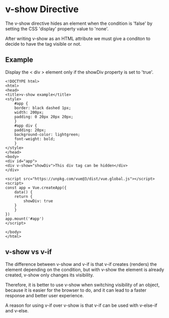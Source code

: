 # v-show Directive
The v-show directive hides an element when the condition is 'false' by setting the CSS 'display' property value to 'none'.

After writing v-show as an HTML attribute we must give a conditon to decide to have the tag visible or not.

## Example
Display the < div > element only if the showDiv property is set to 'true'.

    <!DOCTYPE html>
    <html>
    <head>
    <title>v-show example</title>
    <style>
        #app {
        border: black dashed 1px;
        width: 200px;
        padding: 0 20px 20px 20px;
        }
        #app div {
        padding: 20px;
        background-color: lightgreen;
        font-weight: bold;
        }
    </style>
    </head>
    <body>
    <div id="app">
    <div v-show="showDiv">This div tag can be hidden</div>
    </div>

    <script src="https://unpkg.com/vue@3/dist/vue.global.js"></script>
    <script>
    const app = Vue.createApp({
        data() {
        return {
            showDiv: true
        }
        }
    })
    app.mount('#app')
    </script>

    </body>
    </html>

## v-show vs v-if
The difference between v-show and v-if is that v-if creates (renders) the element depending on the condition, but with v-show the element is already created, v-show only changes its visibility.

Therefore, it is better to use v-show when switching visibility of an object, because it is easier for the browser to do, and it can lead to a faster response and better user experience.

A reason for using v-if over v-show is that v-if can be used with v-else-if and v-else.